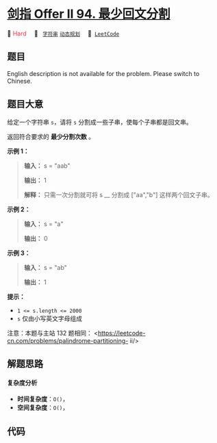 # [剑指 Offer II 94. 最少回文分割](https://leetcode.cn/problems/omKAoA)

🔴 <font color=#ff334b>Hard</font>&emsp; 🔖&ensp; [`字符串`](/leetcode-js/outline/tag/string.md) [`动态规划`](/leetcode-js/outline/tag/dynamic-programming.md)&emsp; 🔗&ensp;[`LeetCode`](https://leetcode.cn/problems/omKAoA)

## 题目

English description is not available for the problem. Please switch to
Chinese.


## 题目大意

给定一个字符串 `s`，请将 `s` 分割成一些子串，使每个子串都是回文串。

返回符合要求的 **最少分割次数** 。



**示例 1：**

> 
> 
> 
> 
> 
> **输入：** s = "aab"
> 
> **输出：** 1
> 
> **解释：** 只需一次分割就可将 s __ 分割成 ["aa","b"] 这样两个回文子串。
> 
> 

**示例 2：**

> 
> 
> 
> 
> 
> **输入：** s = "a"
> 
> **输出：** 0
> 
> 

**示例 3：**

> 
> 
> 
> 
> 
> **输入：** s = "ab"
> 
> **输出：** 1
> 
> 



**提示：**

  * `1 <= s.length <= 2000`
  * `s` 仅由小写英文字母组成



注意：本题与主站 132 题相同： <https://leetcode-cn.com/problems/palindrome-partitioning-
ii/>


## 解题思路

#### 复杂度分析

- **时间复杂度**：`O()`，
- **空间复杂度**：`O()`，

## 代码

```javascript

```